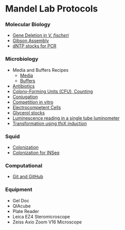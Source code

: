 # Mandel Lab Protocols

### Molecular Biology
- [Gene Deletion in *V. fischeri*](gene-deletion.md)
- [Gibson Assembly](gibson-assembly.md)
- [dNTP stocks for PCR](molecular-dntps.md)

### Microbiology
- Media and Buffers Recipes
  - [Media](media.md)
  - [Buffers](buffers.md)
- [Antibiotics](antibiotics.md)
- [Colony-Forming Units (CFU), Counting](cfu-spots.md)
- [Conjugation](conjugation.md)
- [Competition in vitro](competition-in-vitro.md)
- [Electrocompetent Cells](electrocompetent-cells.md)
- [Glycerol stocks](glycerol-stocks.md)
- [Luminescence reading in a single tube luminometer](luminometer.md)
- [Transformation using tfoX induction](tfox-transformation.md)

### Squid
- [Colonization](squid-colonization.md)
- [Colonization for INSeq](squid-colonization-inseq.md)

### Computational
- [Git and GitHub](git-github.md)


### Equipment
- Gel Doc
- QIAcube
- Plate Reader
- Leica EZ4 Steromicroscope
- Zeiss Axio Zoom V16 Microscope
